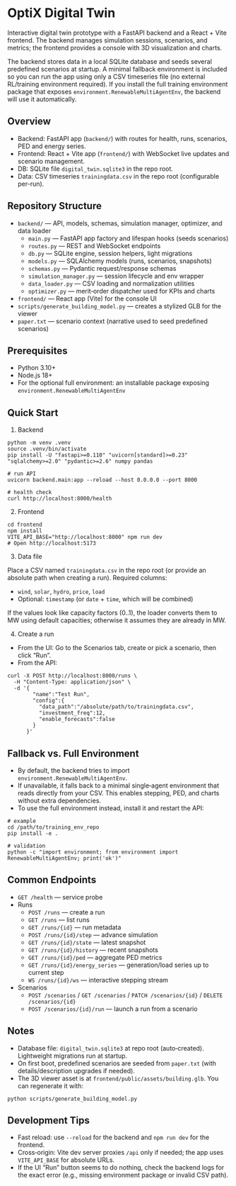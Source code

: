 OptiX Digital Twin
===================

Interactive digital twin prototype with a FastAPI backend and a React + Vite frontend. The backend manages simulation sessions, scenarios, and metrics; the frontend provides a console with 3D visualization and charts.

The backend stores data in a local SQLite database and seeds several predefined scenarios at startup. A minimal fallback environment is included so you can run the app using only a CSV timeseries file (no external RL/training environment required). If you install the full training environment package that exposes `environment.RenewableMultiAgentEnv`, the backend will use it automatically.


Overview
--------
- Backend: FastAPI app (`backend/`) with routes for health, runs, scenarios, PED and energy series.
- Frontend: React + Vite app (`frontend/`) with WebSocket live updates and scenario management.
- DB: SQLite file `digital_twin.sqlite3` in the repo root.
- Data: CSV timeseries `trainingdata.csv` in the repo root (configurable per-run).


Repository Structure
--------------------
- `backend/` — API, models, schemas, simulation manager, optimizer, and data loader
  - `main.py` — FastAPI app factory and lifespan hooks (seeds scenarios)
  - `routes.py` — REST and WebSocket endpoints
  - `db.py` — SQLite engine, session helpers, light migrations
  - `models.py` — SQLAlchemy models (runs, scenarios, snapshots)
  - `schemas.py` — Pydantic request/response schemas
  - `simulation_manager.py` — session lifecycle and env wrapper
  - `data_loader.py` — CSV loading and normalization utilities
  - `optimizer.py` — merit‑order dispatcher used for KPIs and charts
- `frontend/` — React app (Vite) for the console UI
- `scripts/generate_building_model.py` — creates a stylized GLB for the viewer
- `paper.txt` — scenario context (narrative used to seed predefined scenarios)


Prerequisites
-------------
- Python 3.10+
- Node.js 18+
- For the optional full environment: an installable package exposing `environment.RenewableMultiAgentEnv`


Quick Start
-----------
1) Backend

```
python -m venv .venv
source .venv/bin/activate
pip install -U "fastapi>=0.110" "uvicorn[standard]>=0.23" "sqlalchemy>=2.0" "pydantic>=2.6" numpy pandas

# run API
uvicorn backend.main:app --reload --host 0.0.0.0 --port 8000

# health check
curl http://localhost:8000/health
```

2) Frontend

```
cd frontend
npm install
VITE_API_BASE="http://localhost:8000" npm run dev
# Open http://localhost:5173
```

3) Data file

Place a CSV named `trainingdata.csv` in the repo root (or provide an absolute path when creating a run). Required columns:
- `wind`, `solar`, `hydro`, `price`, `load`
- Optional: `timestamp` (or `date` + `time`, which will be combined)

If the values look like capacity factors (0..1), the loader converts them to MW using default capacities; otherwise it assumes they are already in MW.

4) Create a run

- From the UI: Go to the Scenarios tab, create or pick a scenario, then click “Run”.
- From the API:

```
curl -X POST http://localhost:8000/runs \
  -H "Content-Type: application/json" \
  -d '{
        "name":"Test Run",
        "config":{
          "data_path":"/absolute/path/to/trainingdata.csv",
          "investment_freq":12,
          "enable_forecasts":false
        }
      }'
```


Fallback vs. Full Environment
-----------------------------
- By default, the backend tries to import `environment.RenewableMultiAgentEnv`.
- If unavailable, it falls back to a minimal single‑agent environment that reads directly from your CSV. This enables stepping, PED, and charts without extra dependencies.
- To use the full environment instead, install it and restart the API:

```
# example
cd /path/to/training_env_repo
pip install -e .

# validation
python -c "import environment; from environment import RenewableMultiAgentEnv; print('ok')"
```


Common Endpoints
----------------
- `GET /health` — service probe
- Runs
  - `POST /runs` — create a run
  - `GET /runs` — list runs
  - `GET /runs/{id}` — run metadata
  - `POST /runs/{id}/step` — advance simulation
  - `GET /runs/{id}/state` — latest snapshot
  - `GET /runs/{id}/history` — recent snapshots
  - `GET /runs/{id}/ped` — aggregate PED metrics
  - `GET /runs/{id}/energy_series` — generation/load series up to current step
  - `WS /runs/{id}/ws` — interactive stepping stream
- Scenarios
  - `POST /scenarios` / `GET /scenarios` / `PATCH /scenarios/{id}` / `DELETE /scenarios/{id}`
  - `POST /scenarios/{id}/run` — launch a run from a scenario


Notes
-----
- Database file: `digital_twin.sqlite3` at repo root (auto‑created). Lightweight migrations run at startup.
- On first boot, predefined scenarios are seeded from `paper.txt` (with details/description upgrades if needed).
- The 3D viewer asset is at `frontend/public/assets/building.glb`. You can regenerate it with:

```
python scripts/generate_building_model.py
```


Development Tips
----------------
- Fast reload: use `--reload` for the backend and `npm run dev` for the frontend.
- Cross‑origin: Vite dev server proxies `/api` only if needed; the app uses `VITE_API_BASE` for absolute URLs.
- If the UI “Run” button seems to do nothing, check the backend logs for the exact error (e.g., missing environment package or invalid CSV path).

